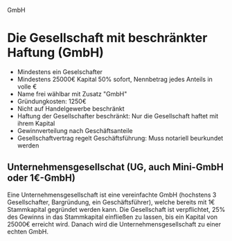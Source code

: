 GmbH

# Die Gesellschaft mit beschränkter Haftung (GmbH)

- Mindestens ein Geselschafter
- Mindestens 25000€ Kapital 50% sofort, Nennbetrag jedes Anteils in volle €
- Name frei wählbar mit Zusatz "GmbH"
- Gründungkosten: 1250€
- Nicht auf Handelgewerbe beschränkt
- Haftung der Gesellschafter beschränkt: Nur die Gesellschaft haftet mit ihrem Kapital
- Gewinnverteilung nach Geschäftsanteile
- Gesellschaftvertrag regelt Geschäftsführung: Muss notariell beurkundet werden

## Unternehmensgesellschat (UG, auch Mini-GmbH oder 1€-GmbH)

Eine Unternehmensgesellschaft ist eine vereinfachte GmbH (hochstens 3 Gesellschafter, Bargründung, ein Geschäftsführer), welche bereits mit 1€ Stammkapital gegründet werden kann. Die Gesellschaft ist verpflichtet, 25% des Gewinns in das Stammkapital einfließen zu lassen, bis ein Kapital von 25000€ erreicht wird. Danach wird die Unternehmensgesellschaft zu einer echten GmbH.